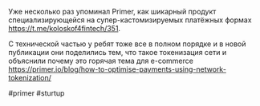
Уже несколько раз упоминал Primer, как шикарный продукт специализирующейся на супер-кастомизируемых платёжных формах https://t.me/koloskof4fintech/351. 

С технической частью у ребят тоже все в полном порядке и в новой публикации они поделились тем, что такое токенизация сети и объяснили почему это горячая тема для e-commerce https://primer.io/blog/how-to-optimise-payments-using-network-tokenization/

#primer #sturtup 